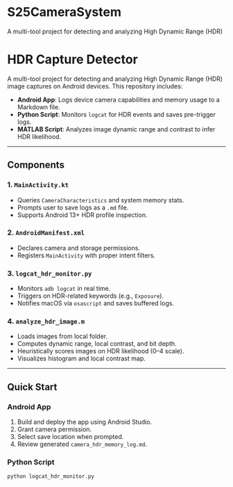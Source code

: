 # S25CameraSystem
 A multi-tool project for detecting and analyzing High Dynamic Range (HDR)

# HDR Capture Detector

A multi-tool project for detecting and analyzing High Dynamic Range (HDR) image captures on Android devices. This repository includes:

-  **Android App**: Logs device camera capabilities and memory usage to a Markdown file.
-  **Python Script**: Monitors `logcat` for HDR events and saves pre-trigger logs.
-  **MATLAB Script**: Analyzes image dynamic range and contrast to infer HDR likelihood.

---

## Components

### 1. `MainActivity.kt`
- Queries `CameraCharacteristics` and system memory stats.
- Prompts user to save logs as a `.md` file.
- Supports Android 13+ HDR profile inspection.

### 2. `AndroidManifest.xml`
- Declares camera and storage permissions.
- Registers `MainActivity` with proper intent filters.

### 3. `logcat_hdr_monitor.py`
- Monitors `adb logcat` in real time.
- Triggers on HDR-related keywords (e.g., `Exposure`).
- Notifies macOS via `osascript` and saves buffered logs.

### 4. `analyze_hdr_image.m`
- Loads images from local folder.
- Computes dynamic range, local contrast, and bit depth.
- Heuristically scores images on HDR likelihood (0–4 scale).
- Visualizes histogram and local contrast map.

---

##  Quick Start

### Android App
1. Build and deploy the app using Android Studio.
2. Grant camera permission.
3. Select save location when prompted.
4. Review generated `camera_hdr_memory_log.md`.

### Python Script
```bash
python logcat_hdr_monitor.py

